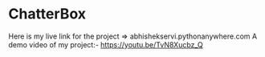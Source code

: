 # ChatterBox
Here is my live link for the project => abhishekservi.pythonanywhere.com
A demo video of my project:- 
https://youtu.be/TvN8Xucbz_Q
